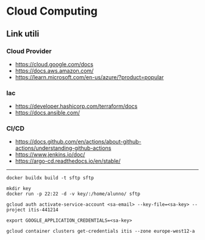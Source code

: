 # Cloud Computing


## Link utili

### Cloud Provider
- https://cloud.google.com/docs
- https://docs.aws.amazon.com/
- https://learn.microsoft.com/en-us/azure/?product=popular

### Iac
- https://developer.hashicorp.com/terraform/docs
- https://docs.ansible.com/

### CI/CD
- https://docs.github.com/en/actions/about-github-actions/understanding-github-actions
- https://www.jenkins.io/doc/
- https://argo-cd.readthedocs.io/en/stable/


---

```
docker buildx build -t sftp sftp

mkdir key
docker run -p 22:22 -d -v key/:/home/alunno/ sftp

gcloud auth activate-service-account <sa-email> --key-file=<sa-key> --project itis-441214

export GOOGLE_APPLICATION_CREDENTIALS=<sa-key>

gcloud container clusters get-credentials itis --zone europe-west12-a
```

